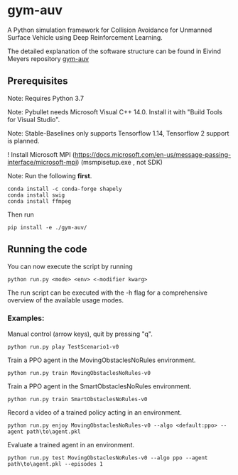 # gym-auv

A Python simulation framework for Collision Avoidance for Unmanned Surface Vehicle using Deep Reinforcement Learning.

The detailed explanation of the software structure can be found in Eivind Meyers repository [gym-auv](https://github.com/EivMeyer)

## Prerequisites
Note: Requires Python 3.7

Note: Pybullet needs Microsoft Visual C++ 14.0. Install it with "Build Tools for Visual Studio".

Note: Stable-Baselines only supports Tensorflow 1.14, Tensorflow 2 support is planned. 

! Install Microsoft MPI (https://docs.microsoft.com/en-us/message-passing-interface/microsoft-mpi) (msmpisetup.exe , not SDK)

Note: Run the following __first__.
```
conda install -c conda-forge shapely
conda install swig
conda install ffmpeg
```

Then run 

```
pip install -e ./gym-auv/
```
## Running the code
You can now execute the script by running 
```
python run.py <mode> <env> <-modifier kwarg>
``` 
The run script can be executed with the -h flag for a comprehensive overview of the available usage modes.

### Examples:
Manual control (arrow keys), quit by pressing "q".
```
python run.py play TestScenario1-v0
```
Train a PPO agent in the MovingObstaclesNoRules environment.
```
python run.py train MovingObstaclesNoRules-v0
``` 
Train a PPO agent in the SmartObstaclesNoRules environment.
```
python run.py train SmartObstaclesNoRules-v0
``` 
Record a video of a trained policy acting in an environment.
```
python run.py enjoy MovingObstaclesNoRules-v0 --algo <default:ppo> --agent path\to\agent.pkl
``` 
Evaluate a trained agent in an environment.
```
python run.py test MovingObstaclesNoRules-v0 --algo ppo --agent path\to\agent.pkl --episodes 1
``` 
